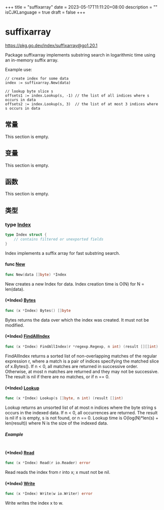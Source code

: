 +++
title = "suffixarray"
date = 2023-05-17T11:11:20+08:00
description = ""
isCJKLanguage = true
draft = false
+++
# suffixarray

https://pkg.go.dev/index/suffixarray@go1.20.1



Package suffixarray implements substring search in logarithmic time using an in-memory suffix array.

Example use:

```
// create index for some data
index := suffixarray.New(data)

// lookup byte slice s
offsets1 := index.Lookup(s, -1) // the list of all indices where s occurs in data
offsets2 := index.Lookup(s, 3)  // the list of at most 3 indices where s occurs in data
```







## 常量 

This section is empty.

## 变量

This section is empty.

## 函数

This section is empty.

## 类型

### type [Index](https://cs.opensource.google/go/go/+/go1.20.1:src/index/suffixarray/suffixarray.go;l=34) 

``` go 
type Index struct {
	// contains filtered or unexported fields
}
```

Index implements a suffix array for fast substring search.

#### func [New](https://cs.opensource.google/go/go/+/go1.20.1:src/index/suffixarray/suffixarray.go;l=75) 

``` go 
func New(data []byte) *Index
```

New creates a new Index for data. Index creation time is O(N) for N = len(data).

#### (*Index) [Bytes](https://cs.opensource.google/go/go/+/go1.20.1:src/index/suffixarray/suffixarray.go;l=232) 

``` go 
func (x *Index) Bytes() []byte
```

Bytes returns the data over which the index was created. It must not be modified.

#### (*Index) [FindAllIndex](https://cs.opensource.google/go/go/+/go1.20.1:src/index/suffixarray/suffixarray.go;l=286) 

``` go 
func (x *Index) FindAllIndex(r *regexp.Regexp, n int) (result [][]int)
```

FindAllIndex returns a sorted list of non-overlapping matches of the regular expression r, where a match is a pair of indices specifying the matched slice of x.Bytes(). If n < 0, all matches are returned in successive order. Otherwise, at most n matches are returned and they may not be successive. The result is nil if there are no matches, or if n == 0.

#### (*Index) [Lookup](https://cs.opensource.google/go/go/+/go1.20.1:src/index/suffixarray/suffixarray.go;l=256) 

``` go 
func (x *Index) Lookup(s []byte, n int) (result []int)
```

Lookup returns an unsorted list of at most n indices where the byte string s occurs in the indexed data. If n < 0, all occurrences are returned. The result is nil if s is empty, s is not found, or n == 0. Lookup time is O(log(N)*len(s) + len(result)) where N is the size of the indexed data.

##### Example
``` go 
```

#### (*Index) [Read](https://cs.opensource.google/go/go/+/go1.20.1:src/index/suffixarray/suffixarray.go;l=154) 

``` go 
func (x *Index) Read(r io.Reader) error
```

Read reads the index from r into x; x must not be nil.

#### (*Index) [Write](https://cs.opensource.google/go/go/+/go1.20.1:src/index/suffixarray/suffixarray.go;l=204) 

``` go 
func (x *Index) Write(w io.Writer) error
```

Write writes the index x to w.